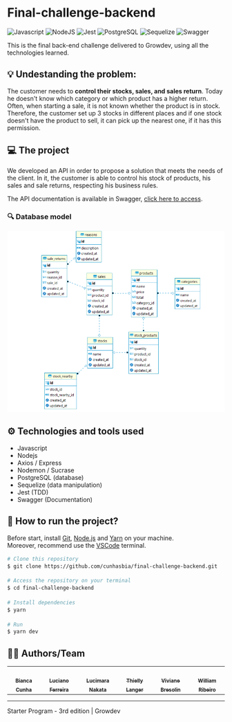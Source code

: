 # Final-challenge-backend
![Javascript](https://img.shields.io/badge/-Javascript-black?style=flat-square&logo=javascript)
![NodeJS](https://img.shields.io/badge/-NodeJS-black?style=flat-square&logo=node.js)
![Jest](https://img.shields.io/badge/-Jest-black?style=flat-square&logo=jest)
![PostgreSQL](https://img.shields.io/badge/-PostgreSQL-black?style=flat-square&logo=postgresql)
![Sequelize](https://img.shields.io/badge/-SequelizeORM-black?style=flat-square&logo=sequelize)
![Swagger](https://img.shields.io/badge/-Swagger-black?style=flat-square&logo=swagger)

This is the final back-end challenge delivered to Growdev, using all the technologies learned.

## 💡 Undestanding the problem:

The customer needs to **control their stocks, sales, and sales return**. Today he doesn't know which category or which product has a higher return. Often, when starting a sale, it is not known whether the product is in stock. Therefore, the customer set up 3 stocks in different places and if one stock doesn't have the product to sell, it can pick up the nearest one, if it has this permission.

## 💻 The project

We developed an API in order to propose a solution that meets the needs of the client. In it, the customer is able to control his stock of products, his sales and sale returns, respecting his business rules.

The API documentation is available in Swagger, <a href="">click here to access</a>.

### 🔍 Database model

<div align="center">
  <img src="./.github/database.png" width="600px" alt="database">
</div>

## ⚙ Technologies and tools used

- Javascript
- Nodejs
- Axios / Express
- Nodemon / Sucrase
- PostgreSQL (database)
- Sequelize (data manipulation)
- Jest (TDD)
- Swagger (Documentation)

## 🚀 How to run the project?

Before start, install [Git](https://git-scm.com), [Node.js](https://nodejs.org/en/) and [Yarn](https://classic.yarnpkg.com/en/docs/install/#windows-stable) on your machine.<br>
Moreover, recommend use the [VSCode](https://code.visualstudio.com/) terminal.

```bash
# Clone this repository
$ git clone https://github.com/cunhasbia/final-challenge-backend.git

# Access the repository on your terminal
$ cd final-challenge-backend

# Install dependencies
$ yarn

# Run
$ yarn dev
```

## 👩‍💻 Authors/Team  
<table>
  <tr>
    <td align="center">
      <a href="https://github.com/cunhasbia">
        <img src="https://avatars.githubusercontent.com/u/67087009?v=4" width="64px;" alt=""><br>
        <sub><b>Bianca Cunha</b></sub>
      </a><br>
    </td>
    <td align="center">
      <a href="https://github.com/Ferreira94">
        <img src="https://avatars.githubusercontent.com/u/62767018?v=4" width="64px;" alt=""><br>
        <sub><b>Luciano Ferreira</b></sub>
      </a><br>
    </td>
    <td align="center">
      <a href="https://github.com/lurnakata">
        <img src="https://avatars.githubusercontent.com/u/67387775?v=4" width="64px;" alt=""><br>
        <sub><b>Lucimara Nakata</b></sub>
      </a><br>
    </td>
    <td align="center">
      <a href="https://github.com/ThiellyLanger">
        <img src="https://avatars.githubusercontent.com/u/71675011?v=4" width="64px;" alt=""><br>
        <sub><b>Thielly Langer</b></sub>
      </a><br>
    </td>
    <td align="center">
      <a href="https://github.com/vivianebresolin">
        <img src="https://avatars.githubusercontent.com/u/47430692?v=4" width="64px;" alt=""><br>
        <sub><b>Viviane Bresolin</b></sub>
      </a><br>
    </td>
    <td align="center">
      <a href="https://github.com/stilljag">
        <img src="https://avatars.githubusercontent.com/u/60985185?v=4" width="64px;" alt=""><br>
        <sub><b>William Ribeiro</b></sub>
      </a><br>
    </td>    
  </tr>
</table>

<hr>
Starter Program - 3rd edition | Growdev
